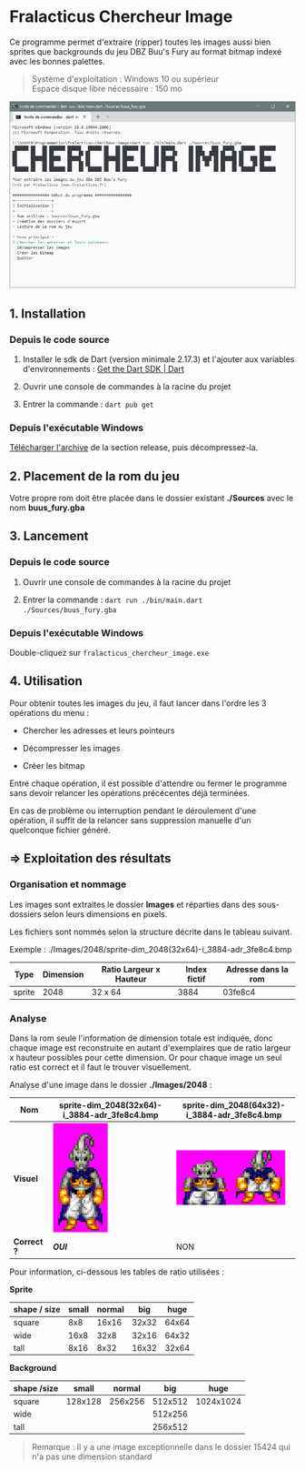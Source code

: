 # Fralacticus Chercheur Image

Ce programme permet d'extraire (ripper) toutes les images aussi bien sprites que backgrounds du jeu DBZ Buu's Fury au format bitmap indexé avec les bonnes palettes.
> Système d'exploitation : Windows 10 ou supérieur  
> Espace disque libre nécessaire : 150 mo


![](assets/2022-09-18-19-16-32-image.png)


## 1. Installation
### Depuis le code source
1. Installer le sdk de Dart (version minimale 2.17.3) et l'ajouter aux variables d'environnements : [Get the Dart SDK | Dart](https://dart.dev/get-dart)

2. Ouvrir une console de commandes à la racine du projet

3. Entrer la commande : `dart pub get`

### Depuis l'exécutable Windows
[Télécharger l'archive](https://github.com/Fralacticus/fralacticus-chercheur-image/releases/) de la section release, puis décompressez-la.

## 2. Placement de la rom du jeu

Votre propre rom doit être placée dans le dossier existant **./Sources** avec le nom **buus_fury.gba**

## 3. Lancement 
### Depuis le code source
1. Ouvrir une console de commandes à la racine du projet

2. Entrer la commande : `dart run ./bin/main.dart ./Sources/buus_fury.gba`
### Depuis l'exécutable Windows
Double-cliquez sur `fralacticus_chercheur_image.exe`

## 4. Utilisation

Pour obtenir toutes les images du jeu, il faut lancer dans l'ordre les 3 opérations du menu :  

- Chercher les adresses et leurs pointeurs

- Décompresser les images

- Créer les bitmap

Entre chaque opération, il est possible d'attendre ou fermer le programme sans devoir relancer les opérations précécentes déjà terminées.

En cas de problème ou interruption pendant le déroulement d'une opération, il suffit de la relancer sans suppression manuelle d'un quelconque fichier généré.

## => Exploitation des résultats

### Organisation et nommage

Les images sont extraites le dossier **Images** et réparties dans des sous-dossiers selon leurs dimensions en pixels. 

Les fichiers sont nommés selon la structure décrite dans le tableau suivant.

Exemple : ./Images/2048/sprite-dim_2048(32x64)-i_3884-adr_3fe8c4.bmp

| Type   | Dimension | Ratio Largeur x Hauteur | Index fictif | Adresse dans la rom |
| ------ | --------- | ----------------------- | ------------ | ------------------- |
| sprite | 2048      | 32 x 64                 | 3884         | 03fe8c4             |

### Analyse

Dans la rom seule l'information de dimension totale est indiquée, donc chaque image est reconstruite en autant d'exemplaires que de ratio largeur x hauteur possibles pour cette dimension. 
Or pour chaque image un seul ratio est correct et il faut le trouver visuellement.

Analyse d'une image dans le dossier **./Images/2048** :

| Nom           | sprite-dim_2048(32x64)-i_3884-adr_3fe8c4.bmp             | sprite-dim_2048(64x32)-i_3884-adr_3fe8c4.bmp             |
| ------------- | -------------------------------------------------------- | -------------------------------------------------------- |
| **Visuel**    | ![](assets/be4ff79b2e9624fc2edb087d792f260303b5db69.png) | ![](assets/1ce607f7077b3c1d2da8c76d57c492ce9c6710ca.png) |
| **Correct ?** | ***OUI***                                                | NON                                                      |

Pour information, ci-dessous les tables de ratio utilisées :

**Sprite**

| shape / size | small | normal | big   | huge  |
| ------------ | ----- | ------ | ----- | ----- |
| square       | 8x8   | 16x16  | 32x32 | 64x64 |
| wide         | 16x8  | 32x8   | 32x16 | 64x32 |
| tall         | 8x16  | 8x32   | 16x32 | 32x64 |

**Background**

| shape /size | small   | normal  | big     | huge      |
| ----------- | ------- | ------- | ------- | --------- |
| square      | 128x128 | 256x256 | 512x512 | 1024x1024 |
| wide        |         |         | 512x256 |           |
| tall        |         |         | 256x512 |           |

> Remarque : Il y a une image exceptionnelle dans le dossier 15424 qui n'a pas une dimension standard
